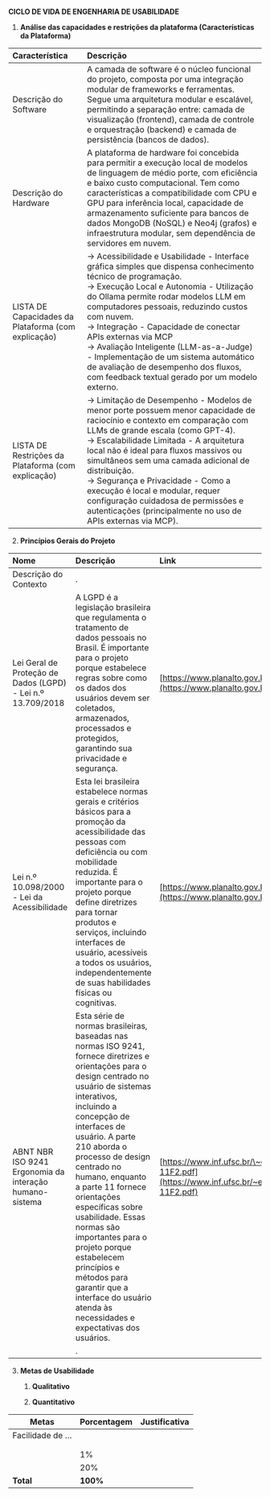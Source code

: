 **CICLO DE VIDA DE ENGENHARIA DE USABILIDADE**


1. **Análise das capacidades e restrições da plataforma (Características da Plataforma)**  
   

| Característica | Descrição |
| :---- | :---- |
| Descrição do Software | A camada de software é o núcleo funcional do projeto, composta por uma integração modular de frameworks e ferramentas. Segue uma arquitetura modular e escalável, permitindo a separação entre: camada de visualização (frontend), camada de controle e orquestração (backend) e camada de persistência (bancos de dados). |
| Descrição do Hardware | A plataforma de hardware foi concebida para permitir a execução local de modelos de linguagem de médio porte, com eficiência e baixo custo computacional. Tem como características a compatibilidade com CPU e GPU para inferência local, capacidade de armazenamento suficiente para bancos de dados MongoDB (NoSQL) e Neo4j (grafos) e infraestrutura modular, sem dependência de servidores em nuvem. |
| LISTA DE Capacidades da Plataforma (com explicação) | -> Acessibilidade e Usabilidade - Interface gráfica simples que dispensa conhecimento técnico de programação. <br> -> Execução Local e Autonomia - Utilização do Ollama permite rodar modelos LLM em computadores pessoais, reduzindo custos com nuvem. <br> -> Integração - Capacidade de conectar APIs externas via MCP <br> -> Avaliação Inteligente (LLM-as-a-Judge) - Implementação de um sistema automático de avaliação de desempenho dos fluxos, com feedback textual gerado por um modelo externo.|
| LISTA DE Restrições da Plataforma (com explicação) | -> Limitação de Desempenho - Modelos de menor porte possuem menor capacidade de raciocínio e contexto em comparação com LLMs de grande escala (como GPT-4). <br> -> Escalabilidade Limitada - A arquitetura local não é ideal para fluxos massivos ou simultâneos sem uma camada adicional de distribuição. <br> -> Segurança e Privacidade - Como a execução é local e modular, requer configuração cuidadosa de permissões e autenticações (principalmente no uso de APIs externas via MCP). |

2. **Princípios Gerais do Projeto**     

| Nome | Descrição | Link |
| :---- | :---- | :---- |
| Descrição do Contexto | .  |  |
| Lei Geral de Proteção de Dados (LGPD) \- Lei n.º 13.709/2018 | A LGPD é a legislação brasileira que regulamenta o tratamento de dados pessoais no Brasil. É importante para o projeto porque estabelece regras sobre como os dados dos usuários devem ser coletados, armazenados, processados e protegidos, garantindo sua privacidade e segurança. | [https://www.planalto.gov.br/ccivil\_03/\_ato2015-2018/2018/lei/l13709.htm](https://www.planalto.gov.br/ccivil_03/_ato2015-2018/2018/lei/l13709.htm) |
| Lei n.º 10.098/2000 \- Lei da Acessibilidade |  Esta lei brasileira estabelece normas gerais e critérios básicos para a promoção da acessibilidade das pessoas com deficiência ou com mobilidade reduzida. É importante para o projeto porque define diretrizes para tornar produtos e serviços, incluindo interfaces de usuário, acessíveis a todos os usuários, independentemente de suas habilidades físicas ou cognitivas. | [https://www.planalto.gov.br/ccivil\_03/leis/l10098.htm](https://www.planalto.gov.br/ccivil_03/leis/l10098.htm) |
| ABNT NBR ISO 9241 Ergonomia da interação humano-sistema |  Esta série de normas brasileiras, baseadas nas normas ISO 9241, fornece diretrizes e orientações para o design centrado no usuário de sistemas interativos, incluindo a concepção de interfaces de usuário. A parte 210 aborda o processo de design centrado no humano, enquanto a parte 11 fornece orientações específicas sobre usabilidade. Essas normas são importantes para o projeto porque estabelecem princípios e métodos para garantir que a interface do usuário atenda às necessidades e expectativas dos usuários. | [https://www.inf.ufsc.br/\~edla.ramos/ine5624/\_Walter/Normas/Parte%2011/iso9241-11F2.pdf](https://www.inf.ufsc.br/~edla.ramos/ine5624/_Walter/Normas/Parte%2011/iso9241-11F2.pdf) |
|  | . |  |

   

3. **Metas de Usabilidade**

   1. **Qualitativo**

    


   2. **Quantitativo**  
    
| Metas | Porcentagem | Justificativa |
| ----- | :---- | :---- |
| Facilidade de … |  |  |
|  |  |  |
|  |  |  |
|  | 1% |  |
|  | 20% |  |
| **Total** | **100%** |  |
